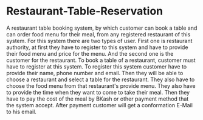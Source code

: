 # Restaurant-Table-Reservation
A restaurant table booking system, by which customer can book a table and can order food menu for their meal, from any registered restaurant of this system. For this system there are two types of user. First one is restaurant authority, at first they have to register to this system and have to provide their food menu and price for the menu. And the second one is the customer for the restaurant. To book a table of a restaurant, customer must have to register at this system. To register this system customer have to provide their name, phone number and email. Then they will be able to choose a restaurant and select a table for the restaurant. They also have to choose the food menu from that restaurant's provide menu. They also have to provide the time when they want to come to take their meal. Then they have to pay the cost of the meal by BKash or other payment method that the system accept. After payment customer will get a conformation E-Mail to his email.
